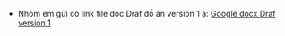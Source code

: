 - Nhóm em gửi cô link file doc Draf đồ án version 1 ạ: [Google docx Draf version 1]((https://docs.google.com/document/d/1SrLk5Nv8CXhKI3-nQ7NfVZwXhtBWxnB6h5IBozpWC3g/edit?tab=t.0))
  
